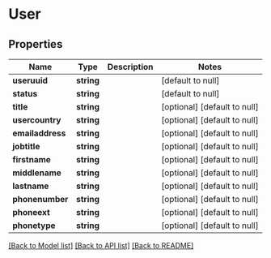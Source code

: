 # User

## Properties
Name | Type | Description | Notes
------------ | ------------- | ------------- | -------------
**useruuid** | **string** |  | [default to null]
**status** | **string** |  | [default to null]
**title** | **string** |  | [optional] [default to null]
**usercountry** | **string** |  | [optional] [default to null]
**emailaddress** | **string** |  | [optional] [default to null]
**jobtitle** | **string** |  | [optional] [default to null]
**firstname** | **string** |  | [optional] [default to null]
**middlename** | **string** |  | [optional] [default to null]
**lastname** | **string** |  | [optional] [default to null]
**phonenumber** | **string** |  | [optional] [default to null]
**phoneext** | **string** |  | [optional] [default to null]
**phonetype** | **string** |  | [optional] [default to null]

[[Back to Model list]](../README.md#documentation-for-models) [[Back to API list]](../README.md#documentation-for-api-endpoints) [[Back to README]](../README.md)


